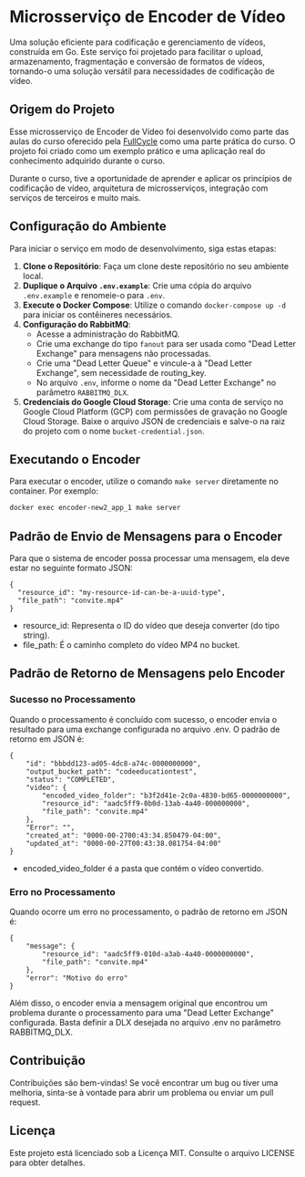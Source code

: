 # Microsserviço de Encoder de Vídeo

Uma solução eficiente para codificação e gerenciamento de vídeos, construída em Go. Este serviço foi projetado para facilitar o upload, armazenamento, fragmentação e conversão de formatos de vídeos, tornando-o uma solução versátil para necessidades de codificação de vídeo.

## Origem do Projeto

Esse microsserviço de Encoder de Vídeo foi desenvolvido como parte das aulas do curso oferecido pela [FullCycle](https://fullcycle.com.br) como uma parte prática do curso. O projeto foi criado como um exemplo prático e uma aplicação real do conhecimento adquirido durante o curso.

Durante o curso, tive a oportunidade de aprender e aplicar os princípios de codificação de vídeo, arquitetura de microsserviços, integração com serviços de terceiros e muito mais.

## Configuração do Ambiente

Para iniciar o serviço em modo de desenvolvimento, siga estas etapas:

1. **Clone o Repositório**: Faça um clone deste repositório no seu ambiente local.
2. **Duplique o Arquivo `.env.example`**: Crie uma cópia do arquivo `.env.example` e renomeie-o para `.env`.
3. **Execute o Docker Compose**: Utilize o comando `docker-compose up -d` para iniciar os contêineres necessários.
4. **Configuração do RabbitMQ**:
   - Acesse a administração do RabbitMQ.
   - Crie uma exchange do tipo `fanout` para ser usada como "Dead Letter Exchange" para mensagens não processadas.
   - Crie uma "Dead Letter Queue" e vincule-a à "Dead Letter Exchange", sem necessidade de routing_key.
   - No arquivo `.env`, informe o nome da "Dead Letter Exchange" no parâmetro `RABBITMQ_DLX`.
5. **Credenciais do Google Cloud Storage**: Crie uma conta de serviço no Google Cloud Platform (GCP) com permissões de gravação no Google Cloud Storage. Baixe o arquivo JSON de credenciais e salve-o na raiz do projeto com o nome `bucket-credential.json`.

## Executando o Encoder

Para executar o encoder, utilize o comando `make server` diretamente no container. Por exemplo:

```bash
docker exec encoder-new2_app_1 make server
```

## Padrão de Envio de Mensagens para o Encoder

Para que o sistema de encoder possa processar uma mensagem, ela deve estar no seguinte formato JSON:

```
{
  "resource_id": "my-resource-id-can-be-a-uuid-type",
  "file_path": "convite.mp4"
}
```

- resource_id: Representa o ID do vídeo que deseja converter (do tipo string).
- file_path: É o caminho completo do vídeo MP4 no bucket.

## Padrão de Retorno de Mensagens pelo Encoder

### Sucesso no Processamento

Quando o processamento é concluído com sucesso, o encoder envia o resultado para uma exchange configurada no arquivo .env. O padrão de retorno em JSON é:

```
{
    "id": "bbbdd123-ad05-4dc8-a74c-0000000000",
    "output_bucket_path": "codeeducationtest",
    "status": "COMPLETED",
    "video": {
        "encoded_video_folder": "b3f2d41e-2c0a-4830-bd65-0000000000",
        "resource_id": "aadc5ff9-0b0d-13ab-4a40-000000000",
        "file_path": "convite.mp4"
    },
    "Error": "",
    "created_at": "0000-00-2700:43:34.850479-04:00",
    "updated_at": "0000-00-27T00:43:38.081754-04:00"
}
```

- encoded_video_folder é a pasta que contém o vídeo convertido.

### Erro no Processamento

Quando ocorre um erro no processamento, o padrão de retorno em JSON é:

```
{
    "message": {
        "resource_id": "aadc5ff9-010d-a3ab-4a40-0000000000",
        "file_path": "convite.mp4"
    },
    "error": "Motivo do erro"
}
```

Além disso, o encoder envia a mensagem original que encontrou um problema durante o processamento para uma "Dead Letter Exchange" configurada. Basta definir a DLX desejada no arquivo .env no parâmetro RABBITMQ_DLX.

## Contribuição

Contribuições são bem-vindas! Se você encontrar um bug ou tiver uma melhoria, sinta-se à vontade para abrir um problema ou enviar um pull request.

## Licença

Este projeto está licenciado sob a Licença MIT. Consulte o arquivo LICENSE para obter detalhes.
